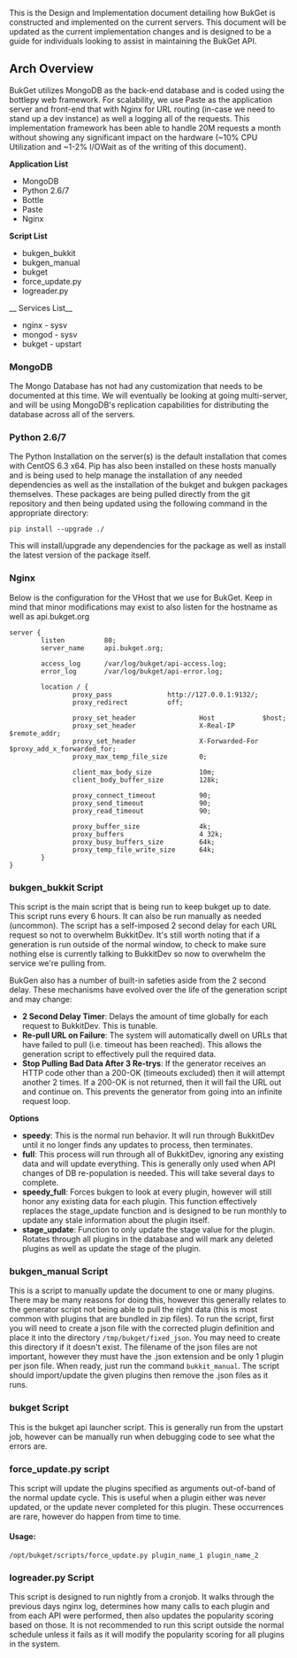 This is the Design and Implementation document detailing how BukGet is constructed and implemented on the current servers.  This document will be updated as the current implementation changes and is designed to be a guide for individuals looking to assist in maintaining the BukGet API.

## Arch Overview

BukGet utilizes MongoDB as the back-end database and is coded using the bottlepy web framework.  For scalability, we use Paste as the application server and front-end that with Nginx for URL routing (in-case we need to stand up a dev instance) as well a logging all of the requests.  This implementation framework has been able to handle 20M requests a month without showing any significant impact on the hardware (~10% CPU Utilization and ~1-2% I/OWait as of the writing of this document).

__Application List__

* MongoDB
* Python 2.6/7
* Bottle
* Paste
* Nginx

__Script List__

* bukgen_bukkit
* bukgen_manual
* bukget
* force_update.py
* logreader.py

__ Services List__

* nginx - sysv
* mongod - sysv
* bukget - upstart


### MongoDB

The Mongo Database has not had any customization that needs to be documented at this time.  We will eventually be looking at going multi-server, and will be using MongoDB's replication capabilities for distributing the database across all of the servers.


### Python 2.6/7

The Python Installation on the server(s) is the default installation that comes with CentOS 6.3 x64.  Pip has also been installed on these hosts manually and is being used to help manage the installation of any needed dependencies as well as the installation of the bukget and bukgen packages themselves.  These packages are being pulled directly from the git repository and then being updated using the following command in the appropriate directory:

`pip install --upgrade ./`

This will install/upgrade any dependencies for the package as well as install the latest version of the package itself.


### Nginx

Below is the configuration for the VHost that we use for BukGet.  Keep in mind that minor modifications may exist to also listen for the hostname as well as api.bukget.org

	server {
	        listen          80;
	        server_name     api.bukget.org;

	        access_log      /var/log/bukget/api-access.log;
	        error_log       /var/log/bukget/api-error.log;

	        location / {
	                proxy_pass              http://127.0.0.1:9132/;
	                proxy_redirect          off;

	                proxy_set_header                Host            $host;
	                proxy_set_header                X-Real-IP       $remote_addr;
	                proxy_set_header                X-Forwarded-For $proxy_add_x_forwarded_for;
	                proxy_max_temp_file_size        0;

	                client_max_body_size            10m;
	                client_body_buffer_size         128k;

	                proxy_connect_timeout           90;
	                proxy_send_timeout              90;
	                proxy_read_timeout              90;

	                proxy_buffer_size               4k;
	                proxy_buffers                   4 32k;
	                proxy_busy_buffers_size         64k;
	                proxy_temp_file_write_size      64k;
	        }
	}


### bukgen_bukkit Script

This script is the main script that is being run to keep bukget up to date.  This script runs every 6 hours.  It can also be run manually as needed (uncommon).  The script has a self-imposed 2 second delay for each URL request so not to overwhelm BukkitDev.  It's still worth noting that if a generation is run outside of the normal window, to check to make sure nothing else is currently talking to BukkitDev so now to overwhelm the service we're pulling from.

BukGen also has a number of built-in safeties aside from the 2 second delay.  These mechanisms have evolved over the life of the generation script and may change:

* __2 Second Delay Timer__: Delays the amount of time globally for each request to BukkitDev.  This is tunable.
* __Re-pull URL on Failure__: The system will automatically dwell on URLs that have failed to pull (i.e. timeout has been reached).  This allows the generation script to effectively pull the required data.
* __Stop Pulling Bad Data After 3 Re-trys__: If the generator receives an HTTP code other than a 200-OK (timeouts excluded) then it will attempt another 2 times.  If a 200-OK is not returned, then it will fail the URL out and continue on.  This prevents the generator from going into an infinite request loop.

__Options__

* __speedy__: This is the normal run behavior.  It will run through BukkitDev until it no longer finds any updates to process, then terminates.
* __full__: This process will run through all of BukkitDev, ignoring any existing data and will update everything.  This is generally only used when API changes of DB re-population is needed.  This will take several days to complete.
* __speedy_full__: Forces bukgen to look at every plugin, however will still honor any existing data for each plugin.  This function effectively replaces the stage_update function and is designed to be run monthly to update any stale information about the plugin itself.
* __stage_update__: Function to only update the stage value for the plugin.  Rotates through all plugins in the database and will mark any deleted plugins as well as update the stage of the plugin.


### bukgen_manual Script

This is a script to manually update the document to one or many plugins.  There may be many reasons for doing this, however this generally relates to the generator script not being able to pull the right data (this is most common with plugins that are bundled in zip files).  To run the script, first you will need to create a json file with the corrected plugin definition and place it into the directory `/tmp/bukget/fixed_json`.  You may need to create this directory if it doesn't exist.  The filename of the json files are not important, however they must have the .json extension and be only 1 plugin per json file.  When ready, just run the command `bukkit_manual`.  The script should import/update the given plugins then remove the .json files as it runs.


### bukget Script

This is the bukget api launcher script.  This is generally run from the upstart job, however can be manually run when debugging code to see what the errors are.


### force_update.py script

This script will update the plugins specified as arguments out-of-band of the normal update cycle.  This is useful when a plugin either was never updated, or the update never completed for this plugin.  These occurrences are rare, however do happen from time to time.

#### Usage:

`/opt/bukget/scripts/force_update.py plugin_name_1 plugin_name_2`


### logreader.py Script

This script is designed to run nightly from a cronjob.  It walks through the previous days nginx log, determines how many calls to each plugin and from each API were performed, then also updates the popularity scoring based on those.  It is not recommended to run this script outside the normal schedule unless it fails as it will modify the popularity scoring for all plugins in the system.